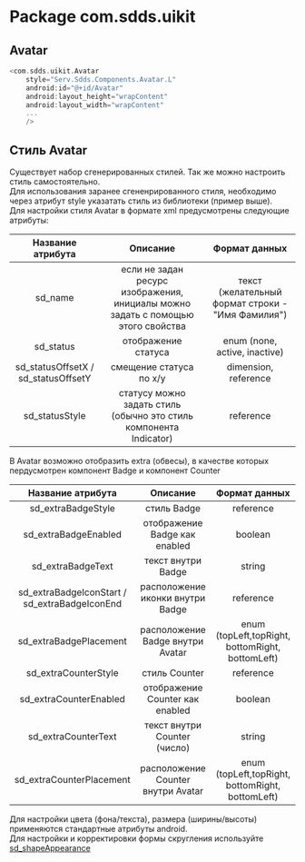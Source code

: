 # Package com.sdds.uikit

## Avatar

```kotlin
<com.sdds.uikit.Avatar
    style="Serv.Sdds.Components.Avatar.L"
    android:id="@+id/Avatar"
    android:layout_height="wrapContent"
    android:layout_width="wrapContent" 
    ...
    />
```

## Стиль Avatar

Существует набор сгенерированных стилей. Так же можно настроить стиль самостоятельно.  
Для использования заранее сгененрированного стиля, необходимо через атрибут style указатать стиль из библиотеки (пример выше).  
Для настройки стиля Avatar в формате xml предусмотрены следующие атрибуты:

|Название атрибута|Описание|Формат данных|
|:-:|:-:|:-:|
|sd_name|если не задан ресурс изображения, инициалы можно задать с помощью этого свойства| текст (желательный формат строки - "Имя Фамилия")|
|sd_status|отображение статуса|enum (none, active, inactive)|
|sd_statusOffsetX / sd_statusOffsetY|смещение статуса по x/y|dimension, reference|
|sd_statusStyle|статусу можно задать стиль (обычно это стиль компонента Indicator)|reference|

В Avatar возможно отобразить extra (обвесы), в качестве которых пердусмотрен компонент Badge и компонент Counter

|Название атрибута|Описание|Формат данных|
|:-:|:-:|:-:|
|sd_extraBadgeStyle|cтиль Badge|reference|
|sd_extraBadgeEnabled|отображение Badge как enabled|boolean|
|sd_extraBadgeText|текст внутри Badge|string|
|sd_extraBadgeIconStart / sd_extraBadgeIconEnd|расположение иконки внутри Badge|reference|
|sd_extraBadgePlacement|расположение Badge внутри Avatar|enum (topLeft,topRight, bottomRight, bottomLeft)|
|sd_extraCounterStyle|cтиль Counter|reference|
|sd_extraCounterEnabled|отображение Counter как enabled|boolean|
|sd_extraCounterText|текст внутри Counter (число)|string|
|sd_extraCounterPlacement|расположение Counter внутри Avatar|enum (topLeft,topRight, bottomRight, bottomLeft)|

Для настройки цвета (фона/текста), размера (ширины/высоты)  применяются стандартные атрибуты android.  
Для настройки и корректировки формы скругления используйте [sd_shapeAppearance](./ShapeAppearance.md#sd_shapeappearance)
